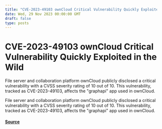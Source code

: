 ```yaml
---
title: "CVE-2023-49103 ownCloud Critical Vulnerability Quickly Exploited in the Wild"
date: Wed, 29 Nov 2023 00:00:00 GMT
draft: false
type: posts
---
```

# CVE-2023-49103 ownCloud Critical Vulnerability Quickly Exploited in the Wild





File server and collaboration platform ownCloud publicly disclosed a critical vulnerability with a CVSS severity rating of 10 out of 10. This vulnerability, tracked as CVE-2023-49103, affects the "graphapi" app used in ownCloud.

File server and collaboration platform ownCloud publicly disclosed a critical vulnerability with a CVSS severity rating of 10 out of 10. This vulnerability, tracked as CVE-2023-49103, affects the "graphapi" app used in ownCloud.

#### [Source](https://www.greynoise.io/blog/cve-2023-49103-owncloud-critical-vulnerability-quickly-exploited-in-the-wild)

